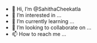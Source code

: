 - 👋 Hi, I’m @SahithaCheekatla
- 👀 I’m interested in ...
- 🌱 I’m currently learning ...
- 💞️ I’m looking to collaborate on ...
- 📫 How to reach me ...

<!---
SahithaCheekatla/SahithaCheekatla is a ✨ special ✨ repository because its `README.md` (this file) appears on your GitHub profile.
You can click the Preview link to take a look at your changes.
--->

